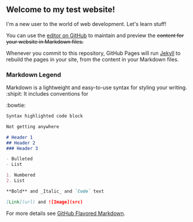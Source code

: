 ## Welcome to my test website!

I'm a new user to the world of web development. Let's learn stuff!

You can use the [editor on GitHub](https://github.com/QuantuMatrix/JDJR/edit/master/README.md) to maintain and preview the ~~content for your website in Markdown files.~~

Whenever you commit to this repository, GitHub Pages will run [Jekyll](https://jekyllrb.com/) to rebuild the pages in your site, from the content in your Markdown files.

### Markdown Legend

Markdown is a lightweight and easy-to-use syntax for styling your writing. :shipit: It includes conventions for

:bowtie:

```markdown testing
Syntax highlighted code block

Not getting anywhere

# Header 1
## Header 2
### Header 3

- Bulleted
- List

1. Numbered
2. List

**Bold** and _Italic_ and `Code` text

[Link](url) and ![Image](src)
```

For more details see [GitHub Flavored Markdown](https://guides.github.com/features/mastering-markdown/).
